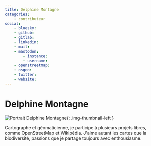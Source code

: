```yaml
---
title: Delphine Montagne
categories:
    - contributeur
social:
    - bluesky:
    - github:
    - gitlab:
    - linkedin:
    - mail:
    - mastodon:
        - instance:
        - username:
    - openstreetmap:
    - osgeo:
    - twitter:
    - website:
---
```


# Delphine Montagne

<!-- --8<-- [start:author-sign-block] -->

![Portrait Delphine Montagne](https://cdn.geotribu.fr/img/internal/contributeurs/dmon.jpg "Portrait Delphine Montagne"){: .img-thumbnail-left }

Cartographe et géomaticienne, je participe à plusieurs projets libres, comme OpenStreetMap et Wikipédia. J'aime autant les cartes que la biodiversité, passions que je partage toujours avec enthousiasme.

<!-- --8<-- [end:author-sign-block] -->
